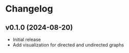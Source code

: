 # Changelog

## v0.1.0 (2024-08-20)

- Initial release
- Add visualization for directed and undirected graphs
